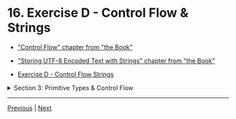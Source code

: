 # 16. Exercise D - Control Flow & Strings

-   ["Control Flow" chapter from "the Book"](https://doc.rust-lang.org/book/ch03-05-control-flow.html)

-   ["Storing UTF-8 Encoded Text with Strings" chapter from "the Book"](https://doc.rust-lang.org/book/ch08-02-strings.html)

-   [Exercise D - Control Flow Strings](https://github.com/CleanCut/ultimate_rust_crash_course/tree/main/exercise/d_control_flow_strings)


<details>
  <summary> Section 3: Primitive Types & Control Flow </summary>

  - [Codebase: s3_exercise_d](../codebase/ultimate-rust-crash-course/s3_exercise_d/)

</details>

---

[Previous](./15_Strings.md) | [Next](./17_Ownership.md)